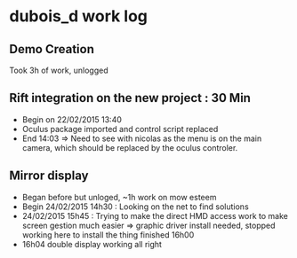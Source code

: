 # dubois_d work log

## Demo Creation
Took 3h of work, unlogged

## Rift integration on the new project : 30 Min
- Begin on 22/02/2015 13:40
- Oculus package imported and control script replaced
- End 14:03
=> Need to see with nicolas as the menu is on the main camera, which should be replaced by the oculus controler.

## Mirror display
- Began before but unloged, ~1h work on mow esteem
- Begin 24/02/2015 14h30 : Looking on the net to find solutions
- 24/02/2015 15h45 : Trying to make the direct HMD access work to make screen gestion much easier
	=> graphic driver install needed, stopped working here to install the thing finished 16h00
- 16h04 double display working all right
